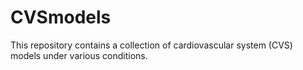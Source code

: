 # CVSmodels
This repository contains a collection of cardiovascular system (CVS) models under various conditions.
